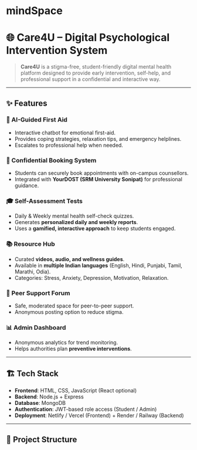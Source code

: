 # mindSpace
# 🌐 Care4U – Digital Psychological Intervention System  

> **Care4U** is a stigma-free, student-friendly digital mental health platform designed to provide early intervention, self-help, and professional support in a confidential and interactive way.  

---

## ✨ Features  

### 🧠 AI-Guided First Aid  
- Interactive chatbot for emotional first-aid.  
- Provides coping strategies, relaxation tips, and emergency helplines.  
- Escalates to professional help when needed.  

### 📅 Confidential Booking System  
- Students can securely book appointments with on-campus counsellors.  
- Integrated with **YourDOST (SRM University Sonipat)** for professional guidance.  

### 🎓 Self-Assessment Tests  
- Daily & Weekly mental health self-check quizzes.  
- Generates **personalized daily and weekly reports**.  
- Uses a **gamified, interactive approach** to keep students engaged.  

### 📚 Resource Hub  
- Curated **videos, audio, and wellness guides**.  
- Available in **multiple Indian languages** (English, Hindi, Punjabi, Tamil, Marathi, Odia).  
- Categories: Stress, Anxiety, Depression, Motivation, Relaxation.  

### 🤝 Peer Support Forum  
- Safe, moderated space for peer-to-peer support.  
- Anonymous posting option to reduce stigma.  

### 📊 Admin Dashboard  
- Anonymous analytics for trend monitoring.  
- Helps authorities plan **preventive interventions**.  

---

## 🏗️ Tech Stack  

- **Frontend**: HTML, CSS, JavaScript (React optional)  
- **Backend**: Node.js + Express  
- **Database**: MongoDB  
- **Authentication**: JWT-based role access (Student / Admin)  
- **Deployment**: Netlify / Vercel (Frontend) + Render / Railway (Backend)  

---

## 📂 Project Structure  

